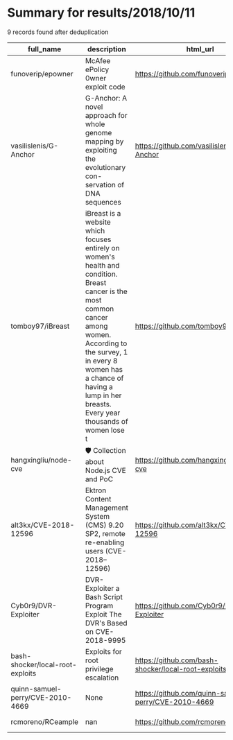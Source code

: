 
# Summary for results/2018/10/11
    
9 records found after deduplication

| full_name | description | html_url | matched_list | matched_count | pushed_at | size | stargazers_count | language | forks_count | vul_ids |
|----------------------------------|------------------------------------------------------------------------------------------------------------------------------------------------------------------------------------------------------------------------------------------------------------------|-----------------------------------------------------|----------------|-----------------|---------------------------|--------|--------------------|------------|---------------|--------------------|
| funoverip/epowner | McAfee ePolicy 0wner exploit code | https://github.com/funoverip/epowner | ['exploit'] | 1 | 2018-10-11 16:28:08+00:00 | 327 | 45 | Perl | 22 | [] |
| vasilislenis/G-Anchor | G-Anchor: A novel approach for whole genome mapping by exploiting the evolutionary con-servation of DNA sequences | https://github.com/vasilislenis/G-Anchor | ['exploit'] | 1 | 2018-10-11 09:35:02+00:00 | 614686 | 4 | Perl | 1 | [] |
| tomboy97/iBreast | iBreast is a website which focuses entirely on women's health and condition. Breast cancer is the most common cancer among women. According to the survey, 1 in every 8 women has a chance of having a lump in her breasts. Every year thousands of women lose t | https://github.com/tomboy97/iBreast | ['exploit'] | 1 | 2018-10-11 16:25:42+00:00 | 7 | 0 | PHP | 0 | [] |
| hangxingliu/node-cve | 🛡 Collection about Node.js CVE and PoC | https://github.com/hangxingliu/node-cve | ['cve poc'] | 1 | 2018-10-11 11:23:27+00:00 | 17 | 0 | JavaScript | 0 | [] |
| alt3kx/CVE-2018-12596 | Ektron Content Management System (CMS) 9.20 SP2, remote re-enabling users (CVE-2018–12596) | https://github.com/alt3kx/CVE-2018-12596 | ['cve-2'] | 1 | 2018-10-11 00:19:47+00:00 | 28 | 1 | | 0 | ['CVE-2018-12596'] |
| Cyb0r9/DVR-Exploiter | DVR-Exploiter a Bash Script Program Exploit The DVR's Based on CVE-2018-9995 | https://github.com/Cyb0r9/DVR-Exploiter | ['exploit'] | 1 | 2018-10-11 16:54:31+00:00 | 1670 | 85 | Shell | 41 | ['CVE-2018-9995'] |
| bash-shocker/local-root-exploits | Exploits for root privilege escalation | https://github.com/bash-shocker/local-root-exploits | ['exploit'] | 1 | 2018-10-11 14:00:59+00:00 | 128 | 1 | C | 0 | [] |
| quinn-samuel-perry/CVE-2010-4669 | None | https://github.com/quinn-samuel-perry/CVE-2010-4669 | ['cve-2'] | 1 | 2018-10-11 07:11:40+00:00 | 1 | 0 | Python | 0 | ['CVE-2010-4669'] |
| rcmoreno/RCeample | nan | https://github.com/rcmoreno/RCeample | ['rce'] | 1 | 2018-10-11 17:56:37+00:00 | 0 | 0 | nan | 0 | [] |
